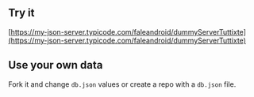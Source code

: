 ## Try it

[https://my-json-server.typicode.com/faleandroid/dummyServerTuttixte](https://my-json-server.typicode.com/faleandroid/dummyServerTuttixte)

## Use your own data

Fork it and change `db.json` values or create a repo with a `db.json` file.
